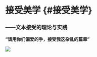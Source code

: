 # 接受美学 {#接受美学}

### ——文本接受的理论与实践

**“请用你们偏爱的手，接受我这杂乱的篇章”**

![](https://upload.wikimedia.org/wikipedia/commons/thumb/4/45/Pushkin_Signature.svg/194px-Pushkin_Signature.svg.png)

